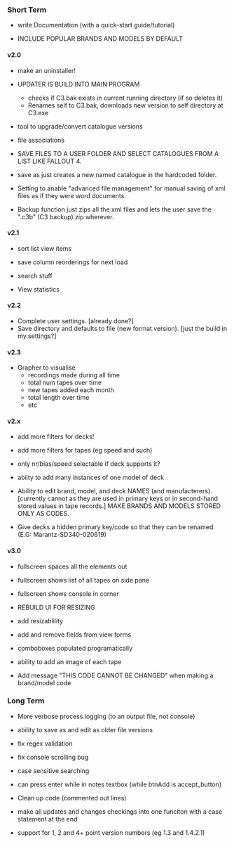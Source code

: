 ### Short Term

- write Documentation (with a quick-start guide/tutorial)

- INCLUDE POPULAR BRANDS AND MODELS BY DEFAULT



#### v2.0


- make an uninstaller!

- UPDATER IS BUILD INTO MAIN PROGRAM
    - checks if C3.bak exists in current running directory (if so deletes it)
    - Renames self to C3.bak, downloads new version to self directory at C3.exe

- tool to upgrade/convert catalogue versions
- file associations

- SAVE FILES TO A USER FOLDER AND SELECT CATALOGUES FROM A LIST LIKE FALLOUT 4.
- save as just creates a new named catalogue in the hardcoded folder.
- Setting to anable "advanced file management" for manual saving of xml files as if they were word documents.

- Backup function just zips all the xml files and lets the user save the ".c3b" (C3 backup) zip wherever.



#### v2.1

- sort list view items
- save column reorderings for next load

- search stuff

- View statistics



#### v2.2

- Complete user settings. [already done?]
- Save directory and defaults to file (new format version). [just the build in my.settings?]



#### v2.3

- Grapher to visualise
  - recordings made during all time
  - total num tapes over time
  - new tapes added each month
  - total length over time
  - etc
 
 
 
#### v2.x

- add more filters for decks!
- add more filters for tapes (eg speed and such)

- only nr/bias/speed selectable if deck supports it?

- abiity to add many instances of one model of deck


- Ability to edit brand, model, and deck NAMES (and manufacterers). [currently cannot as they are used in primary keys or in second-hand stored values in tape records.] MAKE BRANDS AND MODELS STORED ONLY AS CODES.
- Give decks a hidden primary key/code so that they can be renamed. (E.G: Marantz-SD340-020619)



#### v3.0

- fullscreen spaces all the elements out
- fullscreen shows list of all tapes on side pane
- fullscreen shows console in corner

- REBUILD UI FOR RESIZING
- add resizablility
- add and remove fields from view forms
- comboboxes populated programatically

- ability to add an image of each tape

- Add message "THIS CODE CANNOT BE CHANGED" when making a brand/model code



### Long Term



- More verbose process logging (to an output file, not console)

- ability to save as and edit as older file versions



- fix regex validation
- fix console scrolling bug
- case sensitive searching
- can press enter while in notes textbox (while btnAdd is accept_button)



- Clean up code (commented out lines)

- make all updates and changes checkings into one funciton with a case statement at the end



- support for 1, 2 and 4+ point version numbers (eg 1.3 and 1.4.2.1)
